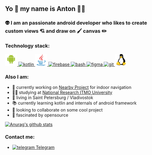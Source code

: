## Yo :vulcan_salute: my name is Anton :man_technologist:

### :alien: I am an passionate android developer who likes to create custom views :cupid: and draw on :paintbrush: canvas :pencil2:

<h3 align="left">Technology stack:</h3>
<p align="left"> <a href="https://developer.android.com" target="_blank"> <img src="https://raw.githubusercontent.com/devicons/devicon/master/icons/android/android-original-wordmark.svg" alt="android" width="40" height="40"/> </a> <a href="https://kotlinlang.org" target="_blank"> <img src="https://www.vectorlogo.zone/logos/kotlinlang/kotlinlang-icon.svg" alt="kotlin" width="40" height="40"/> </a> <a href="https://www.java.com" target="_blank"> <img src="https://raw.githubusercontent.com/devicons/devicon/master/icons/java/java-original.svg" alt="java" width="40" height="40"/> </a> <a href="https://firebase.google.com/" target="_blank"> <img src="https://www.vectorlogo.zone/logos/firebase/firebase-icon.svg" alt="firebase" width="40" height="40"/> </a> <a href="https://www.gnu.org/software/bash/" target="_blank"> <img src="https://www.vectorlogo.zone/logos/gnu_bash/gnu_bash-icon.svg" alt="bash" width="40" height="40"/> </a> <a href="https://www.figma.com/" target="_blank"> <img src="https://www.vectorlogo.zone/logos/figma/figma-icon.svg" alt="figma" width="40" height="40"/> </a> <a href="https://git-scm.com/" target="_blank"> <img src="https://www.vectorlogo.zone/logos/git-scm/git-scm-icon.svg" alt="git" width="40" height="40"/> </a> <a href="https://www.linux.org/" target="_blank"> <img src="https://raw.githubusercontent.com/devicons/devicon/master/icons/linux/linux-original.svg" alt="linux" width="40" height="40"/> </a> </p>

### Also I am:
- :round_pushpin: currently working on [Nearby Project](https://github.com/PrincePepper/MestoRidom) for indoor navigation 
- :man_student: studying at [National Research ITMO University](https://en.itmo.ru/en/)
- :city_sunset: living in Saint Petersburg / Vladivostok
- :books: currently learning kotlin and internals of android framework
- :handshake: looking to collaborate on some cool project
- :sparkling_heart: fascinated by opensource

[![Anurag's github stats](https://github-readme-stats.vercel.app/api/top-langs/?username=antonasmirko&show_icons=true&theme=darcula&layout=compact)](https://github.com/anuraghazra/github-readme-stats)

### Contact me:  

- <a href="https://t.me/InFameBoy" target="_blank"> <img src="https://upload.wikimedia.org/wikipedia/commons/8/82/Telegram_logo.svg" alt="telegram" width="20" height="20"/> </a> [Telegram](https://t.me/InFameBoy)
